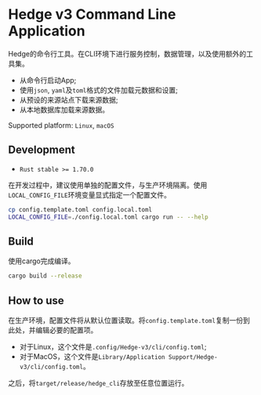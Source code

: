 # Hedge v3 Command Line Application

Hedge的命令行工具。在CLI环境下进行服务控制，数据管理，以及使用额外的工具集。
* 从命令行启动App;
* 使用`json`, `yaml`及`toml`格式的文件加载元数据和设置;
* 从预设的来源站点下载来源数据;
* 从本地数据库加载来源数据。

Supported platform: `Linux`, `macOS`

## Development

* `Rust stable >= 1.70.0`

在开发过程中，建议使用单独的配置文件，与生产环境隔离。使用`LOCAL_CONFIG_FILE`环境变量显式指定一个配置文件。
```sh
cp config.template.toml config.local.toml
LOCAL_CONFIG_FILE=./config.local.toml cargo run -- --help
```

## Build

使用cargo完成编译。
```sh
cargo build --release
```

## How to use

在生产环境，配置文件将从默认位置读取。将`config.template.toml`复制一份到此处，并编辑必要的配置项。
* 对于Linux，这个文件是`.config/Hedge-v3/cli/config.toml`;
* 对于MacOS，这个文件是`Library/Application Support/Hedge-v3/cli/config.toml`。

之后，将`target/release/hedge_cli`存放至任意位置运行。